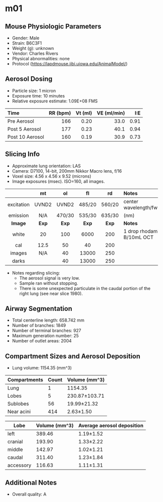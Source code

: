 # m01

## Mouse Physiologic Parameters

  * Gender: Male
  * Strain: B6C3F1
  * Weight (g): unknown
  * Vendor: Charles Rivers
  * Physical abnormalities: none
  * Protocol (https://lapdmouse.iibi.uiowa.edu/AnimalModel/)

## Aerosol Dosing

  * Particle size: 1 micron
  * Exposure time: 10 minutes
  * Relative exposure estimate: 1.09E+08 FMS

  | Time              | RR (bpm) | Vt (ml) | VE (ml/min) | I:E  |
  |:------------------|---------:|--------:|------------:|-----:|
  |Pre Aerosol        | 166      | 0.20    | 33.0        | 0.91 |
  |Post 5 Aerosol     | 177      | 0.23    | 40.1        | 0.94 |
  |Post 10 Aerosol    | 160      | 0.19    | 30.9        | 0.73 |

## Slicing Info

  * Approximate lung orientation: LAS
  * Camera: D7100, 14-bit, 200mm Nikkor Macro lens, f/16
  * Voxel size: 4.56 x 4.56 x 9.52 (microns)
  * Image exposures (msec). ISO=160, all images.

  |          |   mt      |   ol    |   fl    |   rd    |       Notes           |
  |:--------:|:---------:|:-------:|:-------:|:-------:|:----------------------|
  |excitation| UVND2     | UVND2   | 485/20  | 560/20  |center wavelength/fwhm |
  |emission  | N/A       | 470/30  | 535/30  | 635/30  |      (nm)             |
  |**Image** |**Exp**    |**Exp**  |**Exp**  |**Exp**  |    **Notes**          |
  |white     |   20      |  100    |  6000   |   200   | 1 drop rhodamine B/10mL OCT |
  |cal       |   12.5    |   50    |    40   |   200   |                       |
  |images    |   N/A     |   40    | 13000   |   250   |                       |
  |darks     |           |   40    | 13000   |   250   |                       |

  * Notes regarding slicing:
    * The aerosol signal is very low.
    * Sample ran without stopping.
    * There is some unexpected particulate in the caudal portion of the
      right lung (see near slice 1980).
      
## Airway Segmentation

  * Total centerline length: 658.742 mm
  * Number of branches: 1849
  * Number of terminal branches: 927
  * Maximum generation number: 25
  * Number of outlet areas: 2004

## Compartment Sizes and Aerosol Deposition

  * Lung volume: 1154.35 (mm^3)

Compartments | Count | Volume (mm^3)
------------ | ----- | -------------
Lung         | 1 | 1154.35
Lobes        | 5 | 230.87±103.71
Sublobes     | 56 | 19.99±21.32
Near acini   | 414 | 2.63±1.50

Lobe      | Volume (mm^3) | Average aerosol deposition
--------- | ------------- | ----------------------
left | 389.46 | 1.19±1.52
cranial | 193.90 | 1.33±2.22
middle | 142.97 | 1.02±1.21
caudal | 311.40 | 1.23±1.84
accessory | 116.63 | 1.11±1.31

## Additional Notes

  * Overall quality: A

